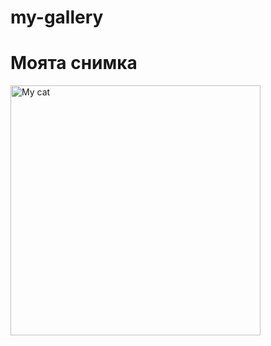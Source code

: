 # my-gallery
<!DOCTYPE html>
<html>
<head>
  <meta charset="UTF-8">
  <title>My Photo</title>
</head>
<body>
  <h1>Моята снимка</h1>
  <img src="cat.jpg" alt="My cat" width="400">
</body>
</html>
